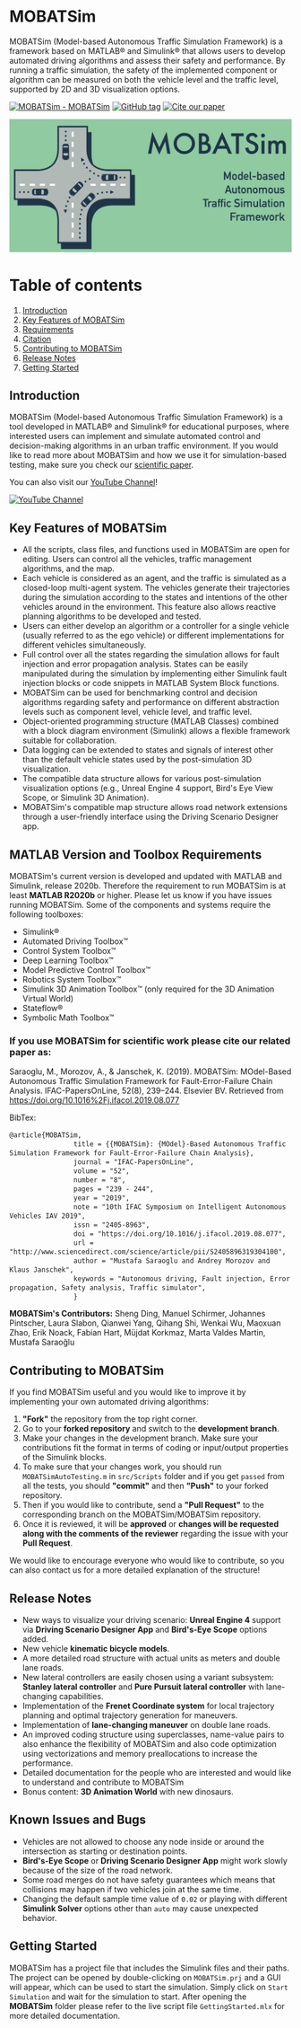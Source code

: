 # **MOBATSim**

MOBATSim (Model-based Autonomous Traffic Simulation Framework) is a framework based on MATLAB® and Simulink® that allows users to develop automated driving algorithms and assess their safety and performance. By running a traffic simulation, the safety of the implemented component or algorithm can be measured on both the vehicle level and the traffic level, supported by 2D and 3D visualization options.

[![MOBATSim - MOBATSim](https://img.shields.io/static/v1?label=MOBATSim&message=MOBATSim&color=96D1AA&logo=github)](https://github.com/MOBATSim/MOBATSim)
[![GitHub tag](https://img.shields.io/github/tag/MOBATSim/MOBATSim?include_prereleases=&sort=semver&color=96D1AA)](https://github.com/MOBATSim/MOBATSim/releases/)
[![Cite our paper](https://img.shields.io/badge/Cite%20our%20paper-BibTex-blueviolet)](#citation)


<img src="img/logo_big.jpg" alt="Combined Image" />

# Table of contents
1. [Introduction](#introduction)
2. [Key Features of MOBATSim](#keyfeatures)
3. [Requirements](#requirements)
4. [Citation](#citation)
5. [Contributing to MOBATSim](#contribution)
6. [Release Notes](#releasenotes)
7. [Getting Started](#gettingstarted)

<a name="introduction"></a>
## Introduction

MOBATSim (Model-based Autonomous Traffic Simulation Framework) is a tool developed in MATLAB® and Simulink® for educational purposes, where interested users can implement and simulate automated control and decision-making algorithms in an urban traffic environment.
If you would like to read more about MOBATSim and how we use it for simulation-based testing, make sure you check our [scientific paper](https://www.sciencedirect.com/science/article/pii/S2405896319304100).

You can also visit our [YouTube Channel](https://www.youtube.com/c/MOBATSim)!

[![YouTube Channel](http://img.youtube.com/vi/EjUDVksA7gA/0.jpg)](https://www.youtube.com/c/MOBATSim)

<a name="keyfeatures"></a>

## **Key Features of MOBATSim** 

* All the scripts, class files, and functions used in MOBATSim are open for editing. Users can control all the vehicles, traffic management algorithms, and the map.
* Each vehicle is considered as an agent, and the traffic is simulated as a closed-loop multi-agent system. The vehicles generate their trajectories during the simulation according to the states and intentions of the other vehicles around in the environment. This feature also allows reactive planning algorithms to be developed and tested.
* Users can either develop an algorithm or a controller for a single vehicle (usually referred to as the ego vehicle) or different implementations for different vehicles simultaneously.
* Full control over all the states regarding the simulation allows for fault injection and error propagation analysis. States can be easily manipulated during the simulation by implementing either Simulink fault injection blocks or code snippets in MATLAB System Block functions.
* MOBATSim can be used for benchmarking control and decision algorithms regarding safety and performance on different abstraction levels such as component level, vehicle level, and traffic level.
* Object-oriented programming structure (MATLAB Classes) combined with a block diagram environment (Simulink) allows a flexible framework suitable for collaboration.
* Data logging can be extended to states and signals of interest other than the default vehicle states used by the post-simulation 3D visualization.
* The compatible data structure allows for various post-simulation visualization options (e.g., Unreal Engine 4 support, Bird's Eye View Scope, or Simulink 3D Animation).
* MOBATSim's compatible map structure allows road network extensions through a user-friendly interface using the Driving Scenario Designer app.

<a name="requirements"></a>

## **MATLAB Version and Toolbox Requirements** 

MOBATSim's current version is developed and updated with MATLAB and Simulink, release 2020b. Therefore the requirement to run MOBATSim is at least **MATLAB R2020b** or higher. Please let us know if you have issues running MOBATSim. Some of the components and systems require the following toolboxes:

* Simulink®
* Automated Driving Toolbox™
* Control System Toolbox™
* Deep Learning Toolbox™
* Model Predictive Control Toolbox™
* Robotics System Toolbox™
* Simulink 3D Animation Toolbox™ (only required for the 3D Animation Virtual World)
* Stateflow®
* Symbolic Math Toolbox™


<a name="citation"></a>

### If you use MOBATSim for scientific work please cite our related paper as:

Saraoglu, M., Morozov, A., & Janschek, K. (2019). MOBATSim: MOdel-Based Autonomous Traffic Simulation Framework for Fault-Error-Failure Chain Analysis. IFAC-PapersOnLine, 52(8), 239–244. Elsevier BV. Retrieved from https://doi.org/10.1016%2Fj.ifacol.2019.08.077

BibTex:
```
@article{MOBATSim,
                title = {{MOBATSim}: {MOdel}-Based Autonomous Traffic Simulation Framework for Fault-Error-Failure Chain Analysis},
                journal = "IFAC-PapersOnLine",
                volume = "52",
                number = "8",
                pages = "239 - 244",
                year = "2019",
                note = "10th IFAC Symposium on Intelligent Autonomous Vehicles IAV 2019",
                issn = "2405-8963",
                doi = "https://doi.org/10.1016/j.ifacol.2019.08.077",
                url = "http://www.sciencedirect.com/science/article/pii/S2405896319304100",
                author = "Mustafa Saraoglu and Andrey Morozov and Klaus Janschek",
                keywords = "Autonomous driving, Fault injection, Error propagation, Safety analysis, Traffic simulator",
                }
```
<a name="contribution"></a>

**MOBATSim's Contributors:** Sheng Ding, Manuel Schirmer, Johannes Pintscher, Laura Slabon, Qianwei Yang, Qihang Shi, Wenkai Wu, Maoxuan Zhao, Erik Noack, Fabian Hart, Müjdat Korkmaz, Marta Valdes Martin, Mustafa Saraoğlu

## Contributing to MOBATSim 

If you find MOBATSim useful and you would like to improve it by implementing your own automated driving algorithms:
1. **"Fork"** the repository from the top right corner.
2. Go to your **forked repository** and switch to the **development branch**.
3. Make your changes in the development branch. Make sure your contributions fit the format in terms of coding or input/output properties of the Simulink blocks.
4. To make sure that your changes work, you should run `MOBATSimAutoTesting.m` in `src/Scripts` folder and if you get `passed` from all the tests, you should **"commit"** and then **"Push"** to your forked repository.
5. Then if you would like to contribute, send a **"Pull Request"** to the corresponding branch on the MOBATSim/MOBATSim repository.
6. Once it is reviewed, it will be **approved** or **changes will be requested along with the comments of the reviewer** regarding the issue with your **Pull Request**.

We would like to encourage everyone who would like to contribute, so you can also contact us for a more detailed explanation of the structure!

<a name="releasenotes"></a>
## Release Notes

* New ways to visualize your driving scenario: **Unreal Engine 4** support via **Driving Scenario Designer App** and **Bird's-Eye Scope** options added.
* New vehicle **kinematic bicycle models**.
* A more detailed road structure with actual units as meters and double lane roads.
* New lateral controllers are easily chosen using a variant subsystem: **Stanley lateral controller** and **Pure Pursuit lateral controller** with lane-changing capabilities.
* Implementation of the **Frenet Coordinate system** for local trajectory planning and optimal trajectory generation for maneuvers.
* Implementation of **lane-changing maneuver** on double lane roads.
* An improved coding structure using superclasses, name-value pairs to also enhance the flexibility of MOBATSim and also code optimization using vectorizations and memory preallocations to increase the performance.
* Detailed documentation for the people who are interested and would like to understand and contribute to MOBATSim
* Bonus content: **3D Animation World** with new dinosaurs.

## Known Issues and Bugs

* Vehicles are not allowed to choose any node inside or around the intersection as starting or destination points.
* **Bird's-Eye Scope** or **Driving Scenario Designer App** might work slowly because of the size of the road network.
* Some road merges do not have safety guarantees which means that collisions may happen if two vehicles join at the same time.
* Changing the default sample time value of `0.02` or playing with different **Simulink Solver** options other than `auto` may cause unexpected behavior.

<a name="gettingstarted"></a>
## Getting Started

MOBATSim has a project file that includes the Simulink files and their paths. The project can be opened by double-clicking on `MOBATSim.prj` and a GUI will appear, which can be used to start the simulation. Simply click on `Start Simulation` and wait for the simulation to start.
After opening the **MOBATSim** folder please refer to the live script file `GettingStarted.mlx` for more detailed documentation.
